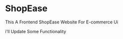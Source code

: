 <h1>ShopEase</h1>
<p>This A Frontend ShopEase Website For E-commerce Ui</p>
<p>i'll Update Some Functionality </p>
